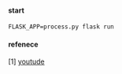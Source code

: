 #### start
    FLASK_APP=process.py flask run


#### refenece
[1] [youtude]( https://youtu.be/IZWtHsM3Y5A)
